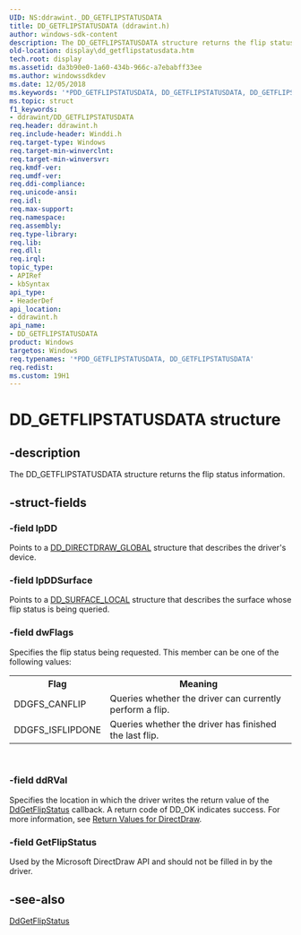 ```yaml
---
UID: NS:ddrawint._DD_GETFLIPSTATUSDATA
title: DD_GETFLIPSTATUSDATA (ddrawint.h)
author: windows-sdk-content
description: The DD_GETFLIPSTATUSDATA structure returns the flip status information.
old-location: display\dd_getflipstatusdata.htm
tech.root: display
ms.assetid: da3b90e0-1a60-434b-966c-a7ebabff33ee
ms.author: windowssdkdev
ms.date: 12/05/2018
ms.keywords: '*PDD_GETFLIPSTATUSDATA, DD_GETFLIPSTATUSDATA, DD_GETFLIPSTATUSDATA structure [Display Devices], ddrawint/DD_GETFLIPSTATUSDATA, ddstrcts_03291da8-7881-46a2-8b11-291124a5732d.xml, display.dd_getflipstatusdata'
ms.topic: struct
f1_keywords:
- ddrawint/DD_GETFLIPSTATUSDATA
req.header: ddrawint.h
req.include-header: Winddi.h
req.target-type: Windows
req.target-min-winverclnt: 
req.target-min-winversvr: 
req.kmdf-ver: 
req.umdf-ver: 
req.ddi-compliance: 
req.unicode-ansi: 
req.idl: 
req.max-support: 
req.namespace: 
req.assembly: 
req.type-library: 
req.lib: 
req.dll: 
req.irql: 
topic_type:
- APIRef
- kbSyntax
api_type:
- HeaderDef
api_location:
- ddrawint.h
api_name:
- DD_GETFLIPSTATUSDATA
product: Windows
targetos: Windows
req.typenames: '*PDD_GETFLIPSTATUSDATA, DD_GETFLIPSTATUSDATA'
req.redist: 
ms.custom: 19H1
---
```


# DD_GETFLIPSTATUSDATA structure


## -description


The DD_GETFLIPSTATUSDATA structure returns the flip status information.


## -struct-fields




### -field lpDD

Points to a <a href="https://docs.microsoft.com/windows/desktop/api/ddrawint/ns-ddrawint-dd_directdraw_global">DD_DIRECTDRAW_GLOBAL</a> structure that describes the driver's device.


### -field lpDDSurface

Points to a <a href="https://docs.microsoft.com/windows/desktop/api/ddrawint/ns-ddrawint-dd_surface_local">DD_SURFACE_LOCAL</a> structure that describes the surface whose flip status is being queried.


### -field dwFlags

Specifies the flip status being requested. This member can be one of the following values:

<table>
<tr>
<th>Flag</th>
<th>Meaning</th>
</tr>
<tr>
<td>
DDGFS_CANFLIP

</td>
<td>
Queries whether the driver can currently perform a flip.

</td>
</tr>
<tr>
<td>
DDGFS_ISFLIPDONE

</td>
<td>
Queries whether the driver has finished the last flip.

</td>
</tr>
</table>
 


### -field ddRVal

Specifies the location in which the driver writes the return value of the <a href="https://docs.microsoft.com/windows/desktop/api/ddrawint/nc-ddrawint-pdd_surfcb_getflipstatus">DdGetFlipStatus</a> callback. A return code of DD_OK indicates success. For more information, see <a href="https://docs.microsoft.com/windows-hardware/drivers/display/return-values-for-directdraw">Return Values for DirectDraw</a>.


### -field GetFlipStatus

Used by the Microsoft DirectDraw API and should not be filled in by the driver.


## -see-also




<a href="https://docs.microsoft.com/windows/desktop/api/ddrawint/nc-ddrawint-pdd_surfcb_getflipstatus">DdGetFlipStatus</a>
 

 

